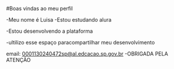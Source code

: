 #Boas vindas ao meu perfil

-Meu nome é Luisa
-Estou estudando alura

-Estou desenvolvendo a plataforma 

-ultilizo esse espaço paracompartilhar meu desenvolvimento

email: 0001130240472sp@al.edcacao.sp.gov.br
-OBRIGADA PELA ATENÇÂO 
